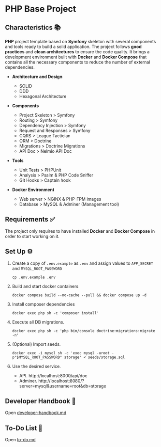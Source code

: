 PHP Base Project
===

## Characteristics 📚

**PHP** project template based on **Symfony** skeleton with several components and tools ready to build a solid application. The project follows **good practices** and **clean architectures** to ensure the code quality. It brings a development environment built with **Docker** and **Docker Compose** that contains all the necessary components to reduce the number of external dependencies.

- **Architecture and Design**
  - SOLID
  - DDD
  - Hexagonal Architecture

- **Components**
  - Project Skeleton > Symfony
  - Routing > Symfony
  - Dependency Injection > Symfony
  - Request and Responses > Symfony
  - CQRS > League Tactician
  - ORM > Doctrine
  - Migrations > Doctrine Migrations
  - API Doc > Nelmio API Doc

- **Tools**
  - Unit Tests > PHPUnit
  - Analysis > Psalm & PHP Code Sniffer
  - Git Hooks > Captain hook

- **Docker Environment**
  - Web server > NGINX & PHP-FPM images
  - Database > MySQL & Adminer (Management tool)

## Requirements ✅

The project only requires to have installed **Docker** and **Docker Compose** in order to start working on it.

## Set Up ⚙️

1. Create a copy of `.env.example` as `.env` and assign values to `APP_SECRET` and `MYSQL_ROOT_PASSWORD`
    ```shell
    cp .env.example .env
    ```

2. Build and start docker containers
    ```shell
    docker compose build --no-cache --pull && docker compose up -d
    ```

3. Install composer dependencies
    ```shell
    docker exec php sh -c 'composer install'
    ```

4. Execute all DB migrations.
    ```shell
    docker exec php sh -c 'php bin/console doctrine:migrations:migrate -n'
    ```

5. (Optional) Import seeds.
    ```shell
    docker exec -i mysql sh -c 'exec mysql -uroot -p"$MYSQL_ROOT_PASSWORD" storage' < seeds/storage.sql
    ```
   
6. Use the desired service.
    - API. http://localhost:8000/api/doc
    - Adminer. http://localhost:8080/?server=mysql&username=root&db=storage

## Developer Handbook 📖

Open [developer-handbook.md](docs/developer-handbook.md)

## To-Do List 📃

Open [to-do.md](docs/developer-handbook.md)